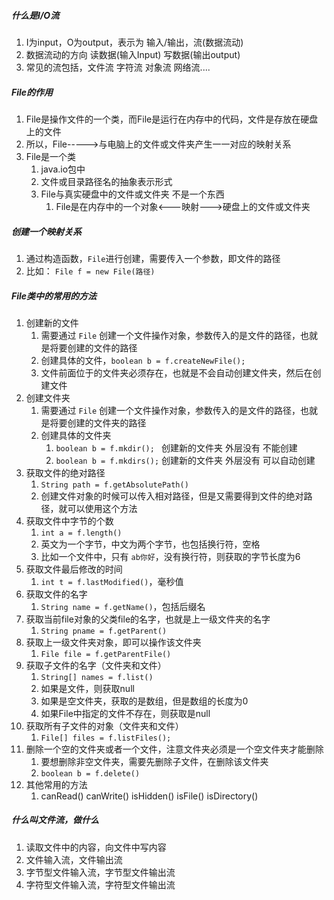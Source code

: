 
##### 什么是I/O流
1. I为input，O为output，表示为 输入/输出，流(数据流动)
2. 数据流动的方向   读数据(输入Input)   写数据(输出output)
3. 常见的流包括，文件流  字符流  对象流  网络流....



##### File的作用
1. File是操作文件的一个类，而File是运行在内存中的代码，文件是存放在硬盘上的文件
2. 所以，File----->与电脑上的文件或文件夹产生一一对应的映射关系
3. File是一个类
   1. java.io包中
   2. 文件或目录路径名的抽象表示形式
   3. File与真实硬盘中的文件或文件夹  不是一个东西
      1. File是在内存中的一个对象<---映射--->硬盘上的文件或文件夹


##### 创建一个映射关系
1. 通过构造函数，`File`进行创建，需要传入一个参数，即文件的路径
2. 比如： `File f = new File(路径)`



##### File类中的常用的方法
1. 创建新的文件
   1. 需要通过 `File` 创建一个文件操作对象，参数传入的是文件的路径，也就是将要创建的文件的路径
   2. 创建具体的文件，`boolean b = f.createNewFile(); ` 
   3. 文件前面位于的文件夹必须存在，也就是不会自动创建文件夹，然后在创建文件
2. 创建文件夹
   1. 需要通过 `File` 创建一个文件操作对象，参数传入的是文件的路径，也就是将要创建的文件夹的路径
   2. 创建具体的文件夹
      1. `boolean b = f.mkdir(); `  创建新的文件夹  外层没有 不能创建
      2. `boolean b = f.mkdirs();`  创建新的文件夹  外层没有 可以自动创建
3. 获取文件的绝对路径
   1. `String path = f.getAbsolutePath()`
   2. 创建文件对象的时候可以传入相对路径，但是又需要得到文件的绝对路径，就可以使用这个方法
4. 获取文件中字节的个数
   1. `int a = f.length()`
   2. 英文为一个字节，中文为两个字节，也包括换行符，空格
   3. 比如一个文件中，只有 `ab你好`，没有换行符，则获取的字节长度为6
5. 获取文件最后修改的时间
   1. `int t = f.lastModified()`，毫秒值
6. 获取文件的名字
   1. `String name = f.getName()`，包括后缀名
7. 获取当前file对象的父类file的名字，也就是上一级文件夹的名字
   1. `String pname = f.getParent()` 
8. 获取上一级文件夹对象，即可以操作该文件夹
   1. `File file = f.getParentFile()`
9. 获取子文件的名字（文件夹和文件）  
   1. `String[] names = f.list()`
   2. 如果是文件，则获取null
   3. 如果是空文件夹，获取的是数组，但是数组的长度为0
   4. 如果File中指定的文件不存在，则获取是null
11. 获取所有子文件的对象（文件夹和文件）
    1. `File[] files = f.listFiles();`
12. 删除一个空的文件夹或者一个文件，注意文件夹必须是一个空文件夹才能删除
    1. 要想删除非空文件夹，需要先删除子文件，在删除该文件夹
    2. `boolean b = f.delete()`
13. 其他常用的方法
    1. canRead()   canWrite()   isHidden()   isFile()   isDirectory()





##### 什么叫文件流，做什么
1. 读取文件中的内容，向文件中写内容
2. 文件输入流，文件输出流
3. 字节型文件输入流，字节型文件输出流
4. 字符型文件输入流，字符型文件输出流


